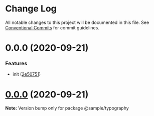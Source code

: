 # Change Log

All notable changes to this project will be documented in this file.
See [Conventional Commits](https://conventionalcommits.org) for commit guidelines.

# 0.0.0 (2020-09-21)


### Features

* init ([2e50751](https://github.com/nnishimura/design-system-boilerplate/commit/2e50751bd85b163157ae27b7b0257a67541cdde2))





# [0.0.0](https://github.com/nnishimura/design-system-boilerplate/compare/@sample/typography@0.0.2...@sample/typography@0.0.0) (2020-09-21)

**Note:** Version bump only for package @sample/typography

